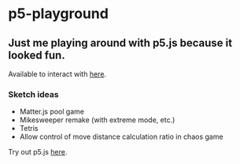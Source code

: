 # p5-playground
## Just me playing around with p5.js because it looked fun.
Available to interact with [here](https://mikecroall.github.io/p5-playground/).

### Sketch ideas
- Matter.js pool game
- Mikesweeper remake (with extreme mode, etc.)
- Tetris
- Allow control of move distance calculation ratio in chaos game


Try out p5.js [here](https://p5js.org/).
